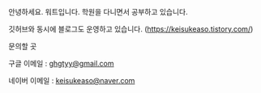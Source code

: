 안녕하세요. 워트입니다.
 학원을 다니면서 공부하고 있습니다.

깃허브와 동시에 블로그도 운영하고 있습니다. (https://keisukeaso.tistory.com/)

문의할 곳

구글 이메일 : ghgtyy@gmail.com

네이버 이메일 : keisukeaso@naver.com
